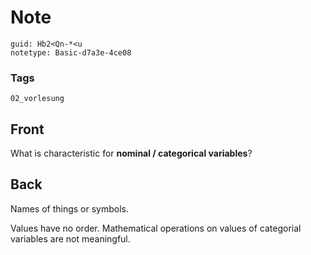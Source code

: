 # Note
```
guid: Hb2<Qn-*<u
notetype: Basic-d7a3e-4ce08
```

### Tags
```
02_vorlesung
```

## Front
What is characteristic for <b>nominal / categorical variables</b>?

## Back
Names of things or symbols.
<div>
  Values have no order. Mathematical operations on values of
  categorial variables are not meaningful.
</div>
